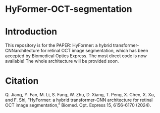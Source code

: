 # HyFormer-OCT-segmentation

# Introduction
This repository is for the PAPER: HyFormer: a hybrid transformer-CNNarchitecture for retinal OCT image segmentation, which has been accepted by Biomedical Optics Express.
The most direct code is now available! The whole architecture will be provided soon.

# Citation
Q. Jiang, Y. Fan, M. Li, S. Fang, W. Zhu, D. Xiang, T. Peng, X. Chen, X. Xu, and F. Shi, "HyFormer: a hybrid transformer-CNN architecture for retinal OCT image segmentation," Biomed. Opt. Express  15, 6156-6170 (2024).
